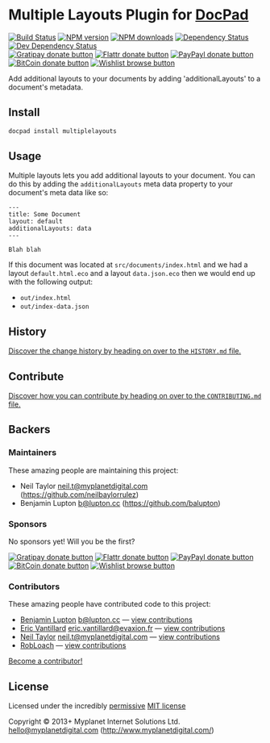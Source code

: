 # Multiple Layouts Plugin for [DocPad](http://docpad.org)

<!-- BADGES/ -->

[![Build Status](https://img.shields.io/travis/docpad/docpad-plugin-multiplelayouts/master.svg)](http://travis-ci.org/docpad/docpad-plugin-multiplelayouts "Check this project's build status on TravisCI")
[![NPM version](https://img.shields.io/npm/v/docpad-plugin-multiplelayouts.svg)](https://npmjs.org/package/docpad-plugin-multiplelayouts "View this project on NPM")
[![NPM downloads](https://img.shields.io/npm/dm/docpad-plugin-multiplelayouts.svg)](https://npmjs.org/package/docpad-plugin-multiplelayouts "View this project on NPM")
[![Dependency Status](https://img.shields.io/david/docpad/docpad-plugin-multiplelayouts.svg)](https://david-dm.org/docpad/docpad-plugin-multiplelayouts)
[![Dev Dependency Status](https://img.shields.io/david/dev/docpad/docpad-plugin-multiplelayouts.svg)](https://david-dm.org/docpad/docpad-plugin-multiplelayouts#info=devDependencies)<br/>
[![Gratipay donate button](https://img.shields.io/gratipay/docpad.svg)](https://www.gratipay.com/docpad/ "Donate weekly to this project using Gratipay")
[![Flattr donate button](https://img.shields.io/badge/flattr-donate-yellow.svg)](http://flattr.com/thing/344188/balupton-on-Flattr "Donate monthly to this project using Flattr")
[![PayPayl donate button](https://img.shields.io/badge/paypal-donate-yellow.svg)](https://www.paypal.com/cgi-bin/webscr?cmd=_s-xclick&hosted_button_id=QB8GQPZAH84N6 "Donate once-off to this project using Paypal")
[![BitCoin donate button](https://img.shields.io/badge/bitcoin-donate-yellow.svg)](https://coinbase.com/checkouts/9ef59f5479eec1d97d63382c9ebcb93a "Donate once-off to this project using BitCoin")
[![Wishlist browse button](https://img.shields.io/badge/wishlist-donate-yellow.svg)](http://amzn.com/w/2F8TXKSNAFG4V "Buy an item on our wishlist for us")

<!-- /BADGES -->


Add additional layouts to your documents by adding 'additionalLayouts' to a document's metadata. 


## Install

``` bash
docpad install multiplelayouts
```


## Usage
Multiple layouts lets you add additional layouts to your document. You can do this by adding the `additionalLayouts` meta data property to your document's meta data like so:

```
---
title: Some Document
layout: default
additionalLayouts: data
---

Blah blah
```

If this document was located at `src/documents/index.html` and we had a layout `default.html.eco` and a layout `data.json.eco` then we would end up with the following output:

- `out/index.html`
- `out/index-data.json`


<!-- HISTORY/ -->

## History
[Discover the change history by heading on over to the `HISTORY.md` file.](https://github.com/docpad/docpad-plugin-multiplelayouts/blob/master/HISTORY.md#files)

<!-- /HISTORY -->


<!-- CONTRIBUTE/ -->

## Contribute

[Discover how you can contribute by heading on over to the `CONTRIBUTING.md` file.](https://github.com/docpad/docpad-plugin-multiplelayouts/blob/master/CONTRIBUTING.md#files)

<!-- /CONTRIBUTE -->


<!-- BACKERS/ -->

## Backers

### Maintainers

These amazing people are maintaining this project:

- Neil Taylor <neil.t@myplanetdigital.com> (https://github.com/neilbaylorrulez)
- Benjamin Lupton <b@lupton.cc> (https://github.com/balupton)

### Sponsors

No sponsors yet! Will you be the first?

[![Gratipay donate button](https://img.shields.io/gratipay/docpad.svg)](https://www.gratipay.com/docpad/ "Donate weekly to this project using Gratipay")
[![Flattr donate button](https://img.shields.io/badge/flattr-donate-yellow.svg)](http://flattr.com/thing/344188/balupton-on-Flattr "Donate monthly to this project using Flattr")
[![PayPayl donate button](https://img.shields.io/badge/paypal-donate-yellow.svg)](https://www.paypal.com/cgi-bin/webscr?cmd=_s-xclick&hosted_button_id=QB8GQPZAH84N6 "Donate once-off to this project using Paypal")
[![BitCoin donate button](https://img.shields.io/badge/bitcoin-donate-yellow.svg)](https://coinbase.com/checkouts/9ef59f5479eec1d97d63382c9ebcb93a "Donate once-off to this project using BitCoin")
[![Wishlist browse button](https://img.shields.io/badge/wishlist-donate-yellow.svg)](http://amzn.com/w/2F8TXKSNAFG4V "Buy an item on our wishlist for us")

### Contributors

These amazing people have contributed code to this project:

- [Benjamin Lupton](https://github.com/balupton) <b@lupton.cc> — [view contributions](https://github.com/docpad/docpad-plugin-multiplelayouts/commits?author=balupton)
- [Eric Vantillard](https://github.com/evantill) <eric.vantillard@evaxion.fr> — [view contributions](https://github.com/docpad/docpad-plugin-multiplelayouts/commits?author=evantill)
- [Neil Taylor](https://github.com/neilbaylorrulez) <neil.t@myplanetdigital.com> — [view contributions](https://github.com/docpad/docpad-plugin-multiplelayouts/commits?author=neilbaylorrulez)
- [RobLoach](https://github.com/RobLoach) — [view contributions](https://github.com/docpad/docpad-plugin-multiplelayouts/commits?author=RobLoach)

[Become a contributor!](https://github.com/docpad/docpad-plugin-multiplelayouts/blob/master/CONTRIBUTING.md#files)

<!-- /BACKERS -->


<!-- LICENSE/ -->

## License

Licensed under the incredibly [permissive](http://en.wikipedia.org/wiki/Permissive_free_software_licence) [MIT license](http://creativecommons.org/licenses/MIT/)

Copyright &copy; 2013+ Myplanet Internet Solutions Ltd. <hello@myplanetdigital.com> (http://www.myplanetdigital.com/)

<!-- /LICENSE -->


